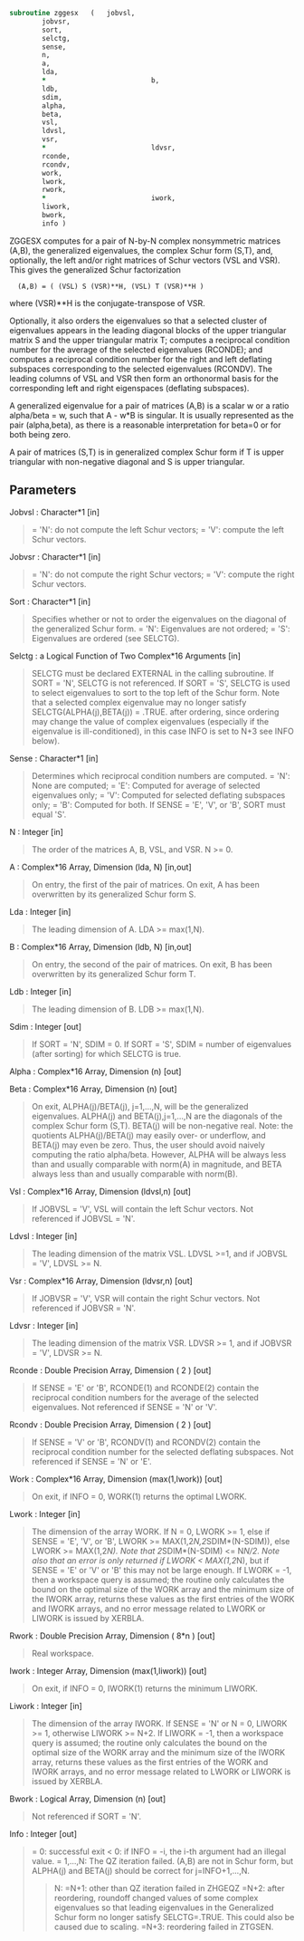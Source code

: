 ```fortran
subroutine zggesx	(	jobvsl,
		jobvsr,
		sort,
		selctg,
		sense,
		n,
		a,
		lda,
		*                          b,
		ldb,
		sdim,
		alpha,
		beta,
		vsl,
		ldvsl,
		vsr,
		*                          ldvsr,
		rconde,
		rcondv,
		work,
		lwork,
		rwork,
		*                          iwork,
		liwork,
		bwork,
		info )
```

 ZGGESX computes for a pair of N-by-N complex nonsymmetric matrices
 (A,B), the generalized eigenvalues, the complex Schur form (S,T),
 and, optionally, the left and/or right matrices of Schur vectors (VSL
 and VSR).  This gives the generalized Schur factorization

      (A,B) = ( (VSL) S (VSR)**H, (VSL) T (VSR)**H )

 where (VSR)**H is the conjugate-transpose of VSR.

 Optionally, it also orders the eigenvalues so that a selected cluster
 of eigenvalues appears in the leading diagonal blocks of the upper
 triangular matrix S and the upper triangular matrix T; computes
 a reciprocal condition number for the average of the selected
 eigenvalues (RCONDE); and computes a reciprocal condition number for
 the right and left deflating subspaces corresponding to the selected
 eigenvalues (RCONDV). The leading columns of VSL and VSR then form
 an orthonormal basis for the corresponding left and right eigenspaces
 (deflating subspaces).

 A generalized eigenvalue for a pair of matrices (A,B) is a scalar w
 or a ratio alpha/beta = w, such that  A - w*B is singular.  It is
 usually represented as the pair (alpha,beta), as there is a
 reasonable interpretation for beta=0 or for both being zero.

 A pair of matrices (S,T) is in generalized complex Schur form if T is
 upper triangular with non-negative diagonal and S is upper
 triangular.

## Parameters
Jobvsl : Character*1 [in]
> = 'N':  do not compute the left Schur vectors;
> = 'V':  compute the left Schur vectors.

Jobvsr : Character*1 [in]
> = 'N':  do not compute the right Schur vectors;
> = 'V':  compute the right Schur vectors.

Sort : Character*1 [in]
> Specifies whether or not to order the eigenvalues on the
> diagonal of the generalized Schur form.
> = 'N':  Eigenvalues are not ordered;
> = 'S':  Eigenvalues are ordered (see SELCTG).

Selctg : a Logical Function of Two Complex*16 Arguments [in]
> SELCTG must be declared EXTERNAL in the calling subroutine.
> If SORT = 'N', SELCTG is not referenced.
> If SORT = 'S', SELCTG is used to select eigenvalues to sort
> to the top left of the Schur form.
> Note that a selected complex eigenvalue may no longer satisfy
> SELCTG(ALPHA(j),BETA(j)) = .TRUE. after ordering, since
> ordering may change the value of complex eigenvalues
> (especially if the eigenvalue is ill-conditioned), in this
> case INFO is set to N+3 see INFO below).

Sense : Character*1 [in]
> Determines which reciprocal condition numbers are computed.
> = 'N': None are computed;
> = 'E': Computed for average of selected eigenvalues only;
> = 'V': Computed for selected deflating subspaces only;
> = 'B': Computed for both.
> If SENSE = 'E', 'V', or 'B', SORT must equal 'S'.

N : Integer [in]
> The order of the matrices A, B, VSL, and VSR.  N >= 0.

A : Complex*16 Array, Dimension (lda, N) [in,out]
> On entry, the first of the pair of matrices.
> On exit, A has been overwritten by its generalized Schur
> form S.

Lda : Integer [in]
> The leading dimension of A.  LDA >= max(1,N).

B : Complex*16 Array, Dimension (ldb, N) [in,out]
> On entry, the second of the pair of matrices.
> On exit, B has been overwritten by its generalized Schur
> form T.

Ldb : Integer [in]
> The leading dimension of B.  LDB >= max(1,N).

Sdim : Integer [out]
> If SORT = 'N', SDIM = 0.
> If SORT = 'S', SDIM = number of eigenvalues (after sorting)
> for which SELCTG is true.

Alpha : Complex*16 Array, Dimension (n) [out]

Beta : Complex*16 Array, Dimension (n) [out]
> On exit, ALPHA(j)/BETA(j), j=1,...,N, will be the
> generalized eigenvalues.  ALPHA(j) and BETA(j),j=1,...,N  are
> the diagonals of the complex Schur form (S,T).  BETA(j) will
> be non-negative real.
> Note: the quotients ALPHA(j)/BETA(j) may easily over- or
> underflow, and BETA(j) may even be zero.  Thus, the user
> should avoid naively computing the ratio alpha/beta.
> However, ALPHA will be always less than and usually
> comparable with norm(A) in magnitude, and BETA always less
> than and usually comparable with norm(B).

Vsl : Complex*16 Array, Dimension (ldvsl,n) [out]
> If JOBVSL = 'V', VSL will contain the left Schur vectors.
> Not referenced if JOBVSL = 'N'.

Ldvsl : Integer [in]
> The leading dimension of the matrix VSL. LDVSL >=1, and
> if JOBVSL = 'V', LDVSL >= N.

Vsr : Complex*16 Array, Dimension (ldvsr,n) [out]
> If JOBVSR = 'V', VSR will contain the right Schur vectors.
> Not referenced if JOBVSR = 'N'.

Ldvsr : Integer [in]
> The leading dimension of the matrix VSR. LDVSR >= 1, and
> if JOBVSR = 'V', LDVSR >= N.

Rconde : Double Precision Array, Dimension ( 2 ) [out]
> If SENSE = 'E' or 'B', RCONDE(1) and RCONDE(2) contain the
> reciprocal condition numbers for the average of the selected
> eigenvalues.
> Not referenced if SENSE = 'N' or 'V'.

Rcondv : Double Precision Array, Dimension ( 2 ) [out]
> If SENSE = 'V' or 'B', RCONDV(1) and RCONDV(2) contain the
> reciprocal condition number for the selected deflating
> subspaces.
> Not referenced if SENSE = 'N' or 'E'.

Work : Complex*16 Array, Dimension (max(1,lwork)) [out]
> On exit, if INFO = 0, WORK(1) returns the optimal LWORK.

Lwork : Integer [in]
> The dimension of the array WORK.
> If N = 0, LWORK >= 1, else if SENSE = 'E', 'V', or 'B',
> LWORK >= MAX(1,2*N,2*SDIM*(N-SDIM)), else
> LWORK >= MAX(1,2*N).  Note that 2*SDIM*(N-SDIM) <= N*N/2.
> Note also that an error is only returned if
> LWORK < MAX(1,2*N), but if SENSE = 'E' or 'V' or 'B' this may
> not be large enough.
> If LWORK = -1, then a workspace query is assumed; the routine
> only calculates the bound on the optimal size of the WORK
> array and the minimum size of the IWORK array, returns these
> values as the first entries of the WORK and IWORK arrays, and
> no error message related to LWORK or LIWORK is issued by
> XERBLA.

Rwork : Double Precision Array, Dimension ( 8*n ) [out]
> Real workspace.

Iwork : Integer Array, Dimension (max(1,liwork)) [out]
> On exit, if INFO = 0, IWORK(1) returns the minimum LIWORK.

Liwork : Integer [in]
> The dimension of the array IWORK.
> If SENSE = 'N' or N = 0, LIWORK >= 1, otherwise
> LIWORK >= N+2.
> If LIWORK = -1, then a workspace query is assumed; the
> routine only calculates the bound on the optimal size of the
> WORK array and the minimum size of the IWORK array, returns
> these values as the first entries of the WORK and IWORK
> arrays, and no error message related to LWORK or LIWORK is
> issued by XERBLA.

Bwork : Logical Array, Dimension (n) [out]
> Not referenced if SORT = 'N'.

Info : Integer [out]
> = 0:  successful exit
> < 0:  if INFO = -i, the i-th argument had an illegal value.
> = 1,...,N:
> The QZ iteration failed.  (A,B) are not in Schur
> form, but ALPHA(j) and BETA(j) should be correct for
> j=INFO+1,...,N.
> > N:  =N+1: other than QZ iteration failed in ZHGEQZ
> =N+2: after reordering, roundoff changed values of
> some complex eigenvalues so that leading
> eigenvalues in the Generalized Schur form no
> longer satisfy SELCTG=.TRUE.  This could also
> be caused due to scaling.
> =N+3: reordering failed in ZTGSEN.

